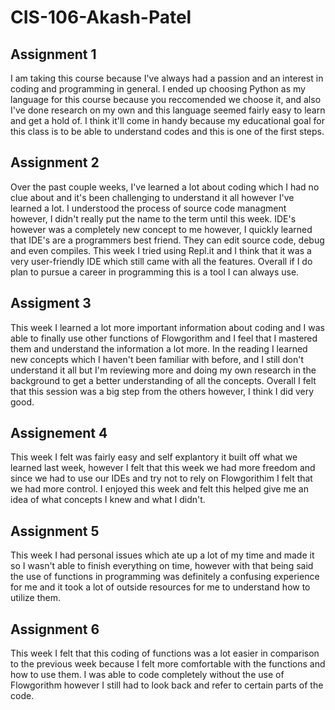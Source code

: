 # CIS-106-Akash-Patel

## Assignment 1

I am taking this course because I've always had a passion and an interest in coding and programming in general. I ended up choosing Python as my language for this course because you reccomended we choose it, and also I've done research on my own and this language seemed fairly easy to learn and get a hold of. I think it'll come in handy because my educational goal for this class is to be able to understand codes and this is one of the first steps.

## Assignment 2

Over the past couple weeks, I've learned a lot about coding which I had no clue about and it's been challenging to understand it all however I've learned a lot. I understood the process of source code managment however, I didn't really put the name to the term until this week. IDE's however was a completely new concept to me however, I quickly learned that IDE's are a programmers best friend. They can edit source code, debug and even compiles. This week I tried using Repl.it and I think that it was a very user-friendly IDE which still came with all the features. Overall if I do plan to pursue a career in programming this is a tool I can always use.

## Assigment 3

This week I learned a lot more important information about coding and I was able to finally use other functions of Flowgorithm and I feel that I mastered them and understand the information a lot more. In the reading I learned new concepts which I haven't been familiar with before, and I still don't understand it all but I'm reviewing more and doing my own research in the background to get a better understanding of all the concepts. Overall I felt that this session was a big step from the others however, I think I did very good.

## Assignement 4

This week I felt was fairly easy and self explantory it built off what we learned last week, however I felt that this week we had more freedom and since we had to use our IDEs and try not to rely on Flowgorithim I felt that we had more control. I enjoyed this week and felt this helped give me an idea of what concepts I knew and what I didn't.

## Assignment 5

This week I had personal issues which ate up a lot of my time and made it so I wasn't able to finish everything on time, however with that being said the use of functions in programming was definitely a confusing experience for me and it took a lot of outside resources for me to understand how to utilize them. 

## Assignment 6 

This week I felt that this coding of functions was a lot easier in comparison to the previous week because I felt more comfortable with the functions and how to use them. I was able to code completely without the use of Flowgorithm however I still had to look back and refer to certain parts of the code.
